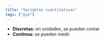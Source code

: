 ```yaml
---
title: "Variables cuantitativas"
tags: ["pye"]
---
```

- **Discretas:** en unidades, se pueden contar
- **Continua:** se pueden medir